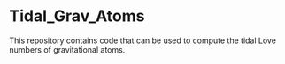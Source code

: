 # Tidal_Grav_Atoms
This repository contains code that can be used to compute the tidal Love numbers of gravitational atoms.
